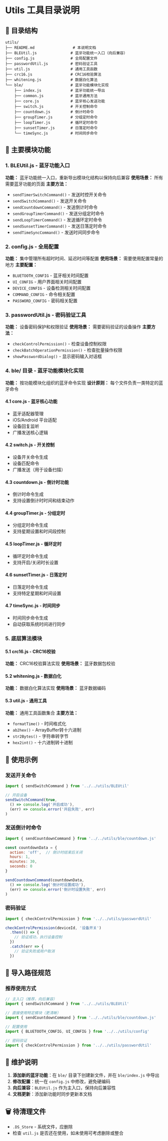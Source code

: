 # Utils 工具目录说明

## 📁 目录结构

```
utils/
├── README.md                 # 本说明文档
├── BLEUtil.js               # 蓝牙功能统一入口（向后兼容）
├── config.js                # 全局配置文件
├── passwordUtil.js          # 密码验证工具
├── util.js                  # 通用工具函数
├── crc16.js                 # CRC16校验算法
├── whitening.js             # 数据白化算法
└── ble/                     # 蓝牙功能模块化实现
    ├── index.js             # 蓝牙功能统一导出
    ├── common.js            # 蓝牙通用方法
    ├── core.js              # 蓝牙核心发送功能
    ├── switch.js            # 开关控制命令
    ├── countdown.js         # 倒计时命令
    ├── groupTimer.js        # 分组定时命令
    ├── loopTimer.js         # 循环定时命令
    ├── sunsetTimer.js       # 日落定时命令
    └── timeSync.js          # 时间同步命令
```

## 🔧 主要模块功能

### 1. BLEUtil.js - 蓝牙功能入口
**功能：** 蓝牙功能统一入口，重新导出模块化结构以保持向后兼容
**使用场景：** 所有需要蓝牙功能的页面
**主要方法：**
- `sendTimerSwitchCommand()` - 发送时控开关命令
- `sendSwitchCommand()` - 发送开关命令
- `sendCountdownCommand()` - 发送倒计时命令
- `sendGroupTimerCommand()` - 发送分组定时命令
- `sendLoopTimerCommand()` - 发送循环定时命令
- `sendSunsetTimerCommand()` - 发送日落定时命令
- `sendTimeSyncCommand()` - 发送时间同步命令

### 2. config.js - 全局配置
**功能：** 集中管理所有超时时间、延迟时间等配置
**使用场景：** 需要使用配置常量的地方
**主要配置：**
- `BLUETOOTH_CONFIG` - 蓝牙相关时间配置
- `UI_CONFIG` - 用户界面相关时间配置
- `DEVICE_CONFIG` - 设备检测相关时间配置
- `COMMAND_CONFIG` - 命令相关配置
- `PASSWORD_CONFIG` - 密码相关配置

### 3. passwordUtil.js - 密码验证工具
**功能：** 设备密码保护和权限验证
**使用场景：** 需要密码验证的设备操作
**主要方法：**
- `checkControlPermission()` - 检查设备控制权限
- `checkBatchOperationPermission()` - 检查批量操作权限
- `showPasswordDialog()` - 显示密码输入对话框

### 4. ble/ 目录 - 蓝牙功能模块化实现
**功能：** 按功能模块化组织的蓝牙命令实现
**设计原则：** 每个文件负责一类特定的蓝牙命令

#### 4.1 core.js - 蓝牙核心功能
- 蓝牙适配器管理
- iOS/Android 平台适配
- 设备回复监听
- 广播发送核心逻辑

#### 4.2 switch.js - 开关控制
- 设备开关命令生成
- 设备匹配命令
- 广播发送（用于设备扫描）

#### 4.3 countdown.js - 倒计时功能
- 倒计时命令生成
- 支持设置倒计时时间和结束动作

#### 4.4 groupTimer.js - 分组定时
- 分组定时命令生成
- 支持星期设置和时间段控制

#### 4.5 loopTimer.js - 循环定时
- 循环定时命令生成
- 支持开启/关闭时长设置

#### 4.6 sunsetTimer.js - 日落定时
- 日落定时命令生成
- 支持特定星期和时间设置

#### 4.7 timeSync.js - 时间同步
- 时间同步命令生成
- 自动获取系统时间进行同步

### 5. 底层算法模块

#### 5.1 crc16.js - CRC16校验
**功能：** CRC16校验算法实现
**使用场景：** 蓝牙数据包校验

#### 5.2 whitening.js - 数据白化
**功能：** 数据白化算法实现
**使用场景：** 蓝牙数据编码

#### 5.3 util.js - 通用工具
**功能：** 通用工具函数集合
**主要方法：**
- `formatTime()` - 时间格式化
- `ab2hex()` - ArrayBuffer转十六进制
- `str2Bytes()` - 字符串转字节
- `hex2int()` - 十六进制转十进制

## 📖 使用示例

### 发送开关命令
```javascript
import { sendSwitchCommand } from '../../utils/BLEUtil'

// 开启设备
sendSwitchCommand(true, 
  () => console.log('开启成功'), 
  (err) => console.error('开启失败', err)
)
```

### 发送倒计时命令
```javascript
import { sendCountdownCommand } from '../../utils/ble/countdown.js'

const countdownData = {
  action: 'off',  // 倒计时结束后关闭
  hours: 1,
  minutes: 30,
  seconds: 0
}

sendCountdownCommand(countdownData, 
  () => console.log('倒计时设置成功'), 
  (err) => console.error('倒计时设置失败', err)
)
```

### 密码验证
```javascript
import { checkControlPermission } from '../../utils/passwordUtil'

checkControlPermission(deviceId, '设备开关')
  .then(() => {
    // 验证成功，执行设备控制
  })
  .catch(err => {
    // 验证失败或用户取消
  })
```

## 🔄 导入路径规范

### 推荐使用方式
```javascript
// 主入口（推荐，向后兼容）
import { sendSwitchCommand } from '../../utils/BLEUtil'

// 直接使用特定模块（更清晰）
import { sendCountdownCommand } from '../../utils/ble/countdown.js'

// 配置使用
import { BLUETOOTH_CONFIG, UI_CONFIG } from '../../utils/config'

// 密码验证
import { checkControlPermission } from '../../utils/passwordUtil'
```

## 📝 维护说明

1. **添加新的蓝牙功能**：在 `ble/` 目录下创建新文件，并在 `ble/index.js` 中导出
2. **修改配置**：统一在 `config.js` 中修改，避免硬编码
3. **向后兼容**：`BLEUtil.js` 作为主入口，保持向后兼容性
4. **文档更新**：添加新功能时同步更新本文档

## 🗑️ 待清理文件

- `.DS_Store` - 系统文件，应删除
- 检查 `util.js` 是否还在使用，如未使用可考虑删除或整合 